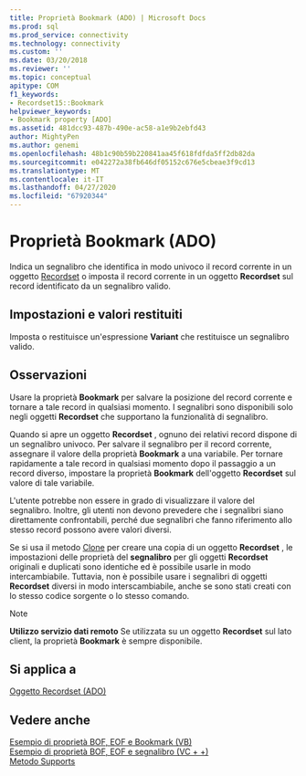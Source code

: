 ```yaml
---
title: Proprietà Bookmark (ADO) | Microsoft Docs
ms.prod: sql
ms.prod_service: connectivity
ms.technology: connectivity
ms.custom: ''
ms.date: 03/20/2018
ms.reviewer: ''
ms.topic: conceptual
apitype: COM
f1_keywords:
- Recordset15::Bookmark
helpviewer_keywords:
- Bookmark property [ADO]
ms.assetid: 481dcc93-487b-490e-ac58-a1e9b2ebfd43
author: MightyPen
ms.author: genemi
ms.openlocfilehash: 48b1c90b59b220841aa45f618fdfda5ff2db82da
ms.sourcegitcommit: e042272a38fb646df05152c676e5cbeae3f9cd13
ms.translationtype: MT
ms.contentlocale: it-IT
ms.lasthandoff: 04/27/2020
ms.locfileid: "67920344"
---
```

# <a name="bookmark-property-ado"></a>Proprietà Bookmark (ADO)
Indica un segnalibro che identifica in modo univoco il record corrente in un oggetto [Recordset](../../../ado/reference/ado-api/recordset-object-ado.md) o imposta il record corrente in un oggetto **Recordset** sul record identificato da un segnalibro valido.  
  
## <a name="settings-and-return-values"></a>Impostazioni e valori restituiti  
 Imposta o restituisce un'espressione **Variant** che restituisce un segnalibro valido.  
  
## <a name="remarks"></a>Osservazioni  
 Usare la proprietà **Bookmark** per salvare la posizione del record corrente e tornare a tale record in qualsiasi momento. I segnalibri sono disponibili solo negli oggetti **Recordset** che supportano la funzionalità di segnalibro.  
  
 Quando si apre un oggetto **Recordset** , ognuno dei relativi record dispone di un segnalibro univoco. Per salvare il segnalibro per il record corrente, assegnare il valore della proprietà **Bookmark** a una variabile. Per tornare rapidamente a tale record in qualsiasi momento dopo il passaggio a un record diverso, impostare la proprietà **Bookmark** dell'oggetto **Recordset** sul valore di tale variabile.  
  
 L'utente potrebbe non essere in grado di visualizzare il valore del segnalibro. Inoltre, gli utenti non devono prevedere che i segnalibri siano direttamente confrontabili, perché due segnalibri che fanno riferimento allo stesso record possono avere valori diversi.  
  
 Se si usa il metodo [Clone](../../../ado/reference/ado-api/clone-method-ado.md) per creare una copia di un oggetto **Recordset** , le impostazioni delle proprietà del **segnalibro** per gli oggetti **Recordset** originali e duplicati sono identiche ed è possibile usarle in modo intercambiabile. Tuttavia, non è possibile usare i segnalibri di oggetti **Recordset** diversi in modo interscambiabile, anche se sono stati creati con lo stesso codice sorgente o lo stesso comando.  
  
> [!NOTE]
>  **Utilizzo servizio dati remoto** Se utilizzata su un oggetto **Recordset** sul lato client, la proprietà **Bookmark** è sempre disponibile.  
  
## <a name="applies-to"></a>Si applica a  
 [Oggetto Recordset (ADO)](../../../ado/reference/ado-api/recordset-object-ado.md)  
  
## <a name="see-also"></a>Vedere anche  
 [Esempio di proprietà BOF, EOF e Bookmark (VB)](../../../ado/reference/ado-api/bof-eof-and-bookmark-properties-example-vb.md)   
 [Esempio di proprietà BOF, EOF e segnalibro (VC + +)](../../../ado/reference/ado-api/bof-eof-and-bookmark-properties-example-vc.md)   
 [Metodo Supports](../../../ado/reference/ado-api/supports-method.md)
